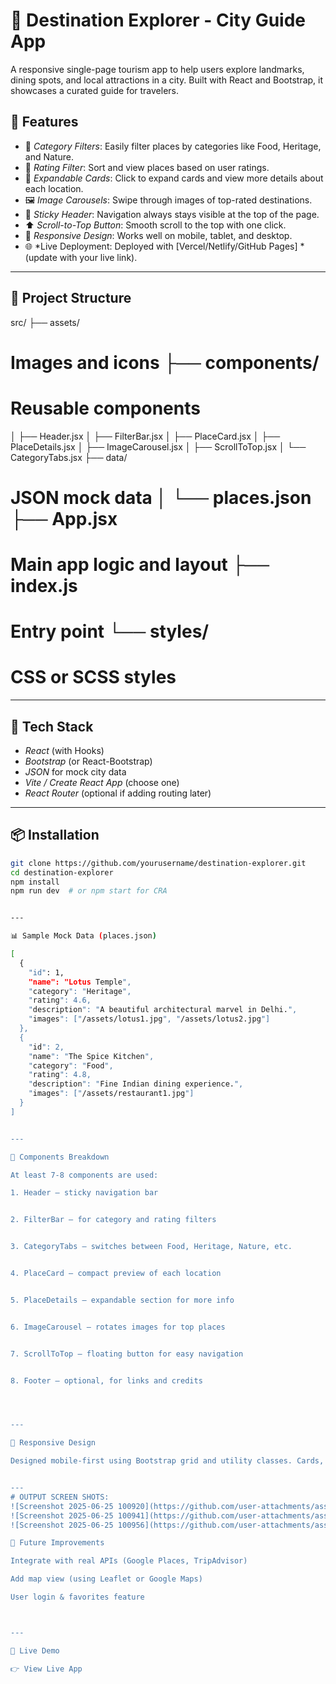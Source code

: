 # 🌆 Destination Explorer - City Guide App

A responsive single-page tourism app to help users explore landmarks, dining spots, and local attractions in a city. Built with React and Bootstrap, it showcases a curated guide for travelers.

## 🚀 Features

- 🧭 *Category Filters*: Easily filter places by categories like Food, Heritage, and Nature.
- 🌟 *Rating Filter*: Sort and view places based on user ratings.
- 📇 *Expandable Cards*: Click to expand cards and view more details about each location.
- 🖼️ *Image Carousels*: Swipe through images of top-rated destinations.
- 📌 *Sticky Header*: Navigation always stays visible at the top of the page.
- ⬆️ *Scroll-to-Top Button*: Smooth scroll to the top with one click.
- 📱 *Responsive Design*: Works well on mobile, tablet, and desktop.
- 🌐 *Live Deployment: Deployed with [Vercel/Netlify/GitHub Pages] *(update with your live link).

---

## 📁 Project Structure

src/ ├── assets/              
# Images and icons ├── components/          
# Reusable components 
│   ├── Header.jsx 
│   ├── FilterBar.jsx 
│   ├── PlaceCard.jsx 
│   ├── PlaceDetails.jsx 
│   ├── ImageCarousel.jsx 
│   ├── ScrollToTop.jsx 
│   └── CategoryTabs.jsx 
├── data/                
# JSON mock data │   └── places.json ├── App.jsx              
# Main app logic and layout ├── index.js             
# Entry point └── styles/              
# CSS or SCSS styles

---

## 🔧 Tech Stack

- *React* (with Hooks)
- *Bootstrap* (or React-Bootstrap)
- *JSON* for mock city data
- *Vite / Create React App* (choose one)
- *React Router* (optional if adding routing later)

---

## 📦 Installation

```bash
git clone https://github.com/yourusername/destination-explorer.git
cd destination-explorer
npm install
npm run dev  # or npm start for CRA


---

📊 Sample Mock Data (places.json)

[
  {
    "id": 1,
    "name": "Lotus Temple",
    "category": "Heritage",
    "rating": 4.6,
    "description": "A beautiful architectural marvel in Delhi.",
    "images": ["/assets/lotus1.jpg", "/assets/lotus2.jpg"]
  },
  {
    "id": 2,
    "name": "The Spice Kitchen",
    "category": "Food",
    "rating": 4.8,
    "description": "Fine Indian dining experience.",
    "images": ["/assets/restaurant1.jpg"]
  }
]


---

🧩 Components Breakdown

At least 7-8 components are used:

1. Header – sticky navigation bar


2. FilterBar – for category and rating filters


3. CategoryTabs – switches between Food, Heritage, Nature, etc.


4. PlaceCard – compact preview of each location


5. PlaceDetails – expandable section for more info


6. ImageCarousel – rotates images for top places


7. ScrollToTop – floating button for easy navigation


8. Footer – optional, for links and credits




---

📲 Responsive Design

Designed mobile-first using Bootstrap grid and utility classes. Cards, carousels, and tabs adapt to different screen sizes.


---
# OUTPUT SCREEN SHOTS:
![Screenshot 2025-06-25 100920](https://github.com/user-attachments/assets/1a0e8065-46be-42ca-a939-5bd668acecd7)
![Screenshot 2025-06-25 100941](https://github.com/user-attachments/assets/a4022fec-6881-4e5a-8591-2e9db65b9544)
![Screenshot 2025-06-25 100956](https://github.com/user-attachments/assets/2634410e-8e3e-4e5f-8992-ef4c66ad5fe6)

🧪 Future Improvements

Integrate with real APIs (Google Places, TripAdvisor)

Add map view (using Leaflet or Google Maps)

User login & favorites feature



---

📍 Live Demo

👉 View Live App
